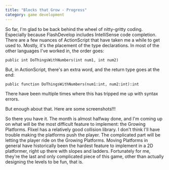 ```yaml
---
title: "Blocks that Grow - Progress"
category: game development
---
```

So far, I'm glad to be back behind the wheel of nitty-gritty coding. Especially because FlashDevelop includes IntelliSense code completion. There are a few nuances of ActionScript that have taken me a while to get used to. Mostly, it's the placement of the type declarations. In most of the other languages I've worked in, the order goes:

    public int DoThingsWithNumbers(int num1, int num2)

But, in ActionScript, there's an extra word, and the return type goes at the end:

    public function DoThingsWithNumbers(num1:int, num2:int):int

There have been multiple times where this has tripped me up with syntax errors.

But enough about that. Here are some screenshots!!!

So there you have it. The month is almost halfway done, and I'm coming up on what will be the most difficult feature to implement: the Growing Platforms. Flixel has a relatively good collision library. I don't think I'll have trouble making the platforms push the player. The complicated part will be letting the player ride on the Growing Platforms. Moving Platforms in general have historically been the hardest feature to implement in a 2D platformer, right up there with slopes and ladders. Fortunately for me, they're the last and only complicated piece of this game, other than actually designing the levels to be fun, that is.